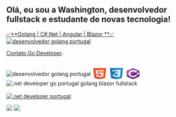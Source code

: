 ## Olá, eu sou a Washington, desenvolvedor fullstack e estudante de novas tecnologia!
<div align="center">
  <a  alt="desenvolvedor Golang Full stack portugal" title=" golang fullstack developer portugal" href="https://criarsite.github.io/">
 </div>
  

 ✅**Golang | C#.Net | Angular | Blazor  **✅
 <img align="center" alt="desenvolvedor golang portugal" title="golang fullstack developer portugal" height="auto" width="400px" src="https://raw.githubusercontent.com/rfyiamcool/golang_logo/3478773144ed1d8fe4081f205933752631529e9f/svg/golang_3.svg">
 

 
Contato [Go Developer](https://www.linkedin.com/in/criarsite/./).

<div style="display: inline_block"><br>
 
  <img align="center" alt="desenvolvedor golang portugal" height="30" width="40" src="https://devblogs.microsoft.com/dotnet/wp-content/uploads/sites/16/2019/04/BrandBlazor_nohalo_1000x.png">
  <img align="center" alt="programador golang portugal" height="30" width="40" src="https://raw.githubusercontent.com/devicons/devicon/master/icons/html5/html5-original.svg">
  <img align="center" alt="golang .net blazor developer portugal" height="30" width="40" src="https://raw.githubusercontent.com/devicons/devicon/master/icons/css3/css3-original.svg">
   <img align="center" alt="golang .net blazor go developer portugal fullstack" height="30" width="40" src="https://raw.githubusercontent.com/devicons/devicon/master/icons/csharp/csharp-original.svg">
    <img align="center" alt=".net developer go portugal golang  blazor fullstack" height="30" width="40" src="https://avatars.githubusercontent.com/u/9141961">
 </div>
<br>
<a target="_blank" rel="opener referrer follow" href="https://linkding.com/in/criarsite" alt"golang fullstack .net developer, blazor, blazor developer, blazor portugal" title=".net developer portugal"><img src="https://camo.githubusercontent.com/0d14740a0852f8ef26fb00d00db97ff877d515d86bc7f27d69160a841522a54f/68747470733a2f2f70726f66696c652d636f756e7465722e676c697463682e6d652f6372696172736974652f636f756e742e737667" alt".net developer, blazor, blazor developer, blazor portugal" title=".net developer portugal"  data-canonical-src="https://profile-counter.glitch.me/criarsite/count.svg" style="max-width: 100%;"></a></p>

 
 
<div>
  <img src="https://github-readme-stats.vercel.app/api?username=criarsite&show_icons=true&theme=midnight-purple">

  <img src="https://github-readme-stats.vercel.app/api/top-langs/?username=criarsite&layout=compact&theme=midnight-purple">

</div>
